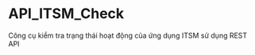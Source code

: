 # API_ITSM_Check
Công cụ kiểm tra trạng thái hoạt động của ứng dụng ITSM sử dụng REST API
